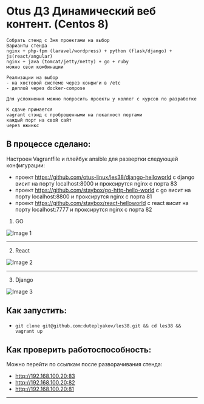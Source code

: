 # Otus ДЗ Динамический веб контент. (Centos 8)  

```
Собрать стенд с 3мя проектами на выбор
Варианты стенда
nginx + php-fpm (laravel/wordpress) + python (flask/django) + js(react/angular)
nginx + java (tomcat/jetty/netty) + go + ruby
можно свои комбинации

Реализации на выбор
- на хостовой системе через конфиги в /etc
- деплой через docker-compose

Для усложнения можно попросить проекты у коллег с курсов по разработке

К сдаче примается
vagrant стэнд с проброшенными на локалхост портами
каждый порт на свой сайт
через нжинкс
```

## В процессе сделано:
Настроен Vagrantfile и плейбук ansible для развертки следующей конфигурации:
- проект https://github.com/otus-linux/les38/django-helloworld c django висит на порту localhost:8000 и проксирутся nginx с порта 83
- проект https://github.com/staybox/go-http-hello-world с go висит на порту localhost:8800 и проксирутся nginx с порта 81
- проект https://github.com/staybox/react-helloworld с react висит на порту localhost:7777 и проксирутся nginx с порта 82


1. GO

![Image 1](https://raw.githubusercontent.com/staybox/otus_dz28/master/screenshots/go.png) 

--------
2. React

![Image 2](https://raw.githubusercontent.com/staybox/otus_dz28/master/screenshots/react.png) 

--------
3. Django

![Image 3](https://raw.githubusercontent.com/staybox/otus_dz28/master/screenshots/django.png) 

## Как запустить:
 - ```git clone git@github.com:duteplyakov/les38.git && cd les38 && vagrant up```

## Как проверить работоспособность:
Можно перейти по ссылкам после разворачивания стенда: 
- http://192.168.100.20:83 
- http://192.168.100.20:82 
- http://192.168.100.20:81 

---
